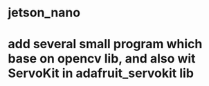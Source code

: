 # jetson_nano
# add several small program which base on opencv lib, and also wit ServoKit in adafruit_servokit lib
